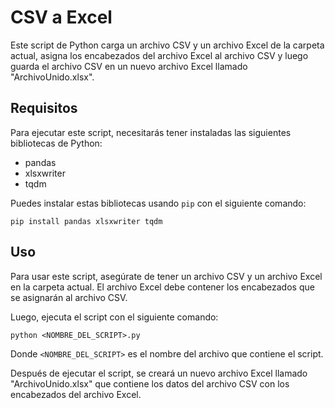 # CSV a Excel

Este script de Python carga un archivo CSV y un archivo Excel de la carpeta actual, asigna los encabezados del archivo Excel al archivo CSV y luego guarda el archivo CSV en un nuevo archivo Excel llamado "ArchivoUnido.xlsx".

## Requisitos

Para ejecutar este script, necesitarás tener instaladas las siguientes bibliotecas de Python:

- pandas
- xlsxwriter
- tqdm

Puedes instalar estas bibliotecas usando `pip` con el siguiente comando:

<code>pip install pandas xlsxwriter tqdm</code>


## Uso

Para usar este script, asegúrate de tener un archivo CSV y un archivo Excel en la carpeta actual. El archivo Excel debe contener los encabezados que se asignarán al archivo CSV.

Luego, ejecuta el script con el siguiente comando:

<code>python <NOMBRE_DEL_SCRIPT>.py</code>


Donde `<NOMBRE_DEL_SCRIPT>` es el nombre del archivo que contiene el script.

Después de ejecutar el script, se creará un nuevo archivo Excel llamado "ArchivoUnido.xlsx" que contiene los datos del archivo CSV con los encabezados del archivo Excel.
